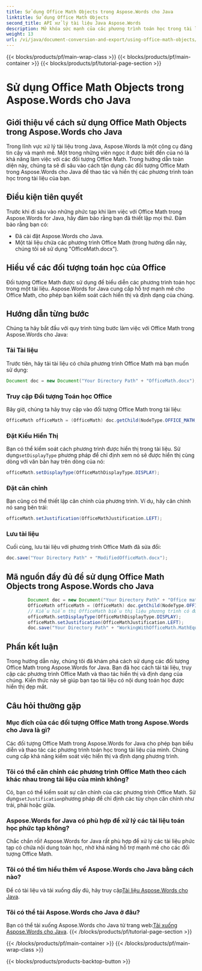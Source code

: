 ```yaml
---
title: Sử dụng Office Math Objects trong Aspose.Words cho Java
linktitle: Sử dụng Office Math Objects
second_title: API xử lý tài liệu Java Aspose.Words
description: Mở khóa sức mạnh của các phương trình toán học trong tài liệu với Aspose.Words cho Java. Học cách thao tác và hiển thị các đối tượng Office Math một cách dễ dàng.
weight: 13
url: /vi/java/document-conversion-and-export/using-office-math-objects/
---
```


{{< blocks/products/pf/main-wrap-class >}}
{{< blocks/products/pf/main-container >}}
{{< blocks/products/pf/tutorial-page-section >}}

# Sử dụng Office Math Objects trong Aspose.Words cho Java


## Giới thiệu về cách sử dụng Office Math Objects trong Aspose.Words cho Java

Trong lĩnh vực xử lý tài liệu trong Java, Aspose.Words là một công cụ đáng tin cậy và mạnh mẽ. Một trong những viên ngọc ít được biết đến của nó là khả năng làm việc với các đối tượng Office Math. Trong hướng dẫn toàn diện này, chúng ta sẽ đi sâu vào cách tận dụng các đối tượng Office Math trong Aspose.Words cho Java để thao tác và hiển thị các phương trình toán học trong tài liệu của bạn. 

## Điều kiện tiên quyết

Trước khi đi sâu vào những phức tạp khi làm việc với Office Math trong Aspose.Words for Java, hãy đảm bảo rằng bạn đã thiết lập mọi thứ. Đảm bảo rằng bạn có:

- Đã cài đặt Aspose.Words cho Java.
- Một tài liệu chứa các phương trình Office Math (trong hướng dẫn này, chúng tôi sẽ sử dụng "OfficeMath.docx").

## Hiểu về các đối tượng toán học của Office

Đối tượng Office Math được sử dụng để biểu diễn các phương trình toán học trong một tài liệu. Aspose.Words for Java cung cấp hỗ trợ mạnh mẽ cho Office Math, cho phép bạn kiểm soát cách hiển thị và định dạng của chúng. 

## Hướng dẫn từng bước

Chúng ta hãy bắt đầu với quy trình từng bước làm việc với Office Math trong Aspose.Words cho Java:

### Tải Tài liệu

Trước tiên, hãy tải tài liệu có chứa phương trình Office Math mà bạn muốn sử dụng:

```java
Document doc = new Document("Your Directory Path" + "OfficeMath.docx");
```

### Truy cập Đối tượng Toán học Office

Bây giờ, chúng ta hãy truy cập vào đối tượng Office Math trong tài liệu:

```java
OfficeMath officeMath = (OfficeMath) doc.getChild(NodeType.OFFICE_MATH, 0, true);
```

### Đặt Kiểu Hiển Thị

 Bạn có thể kiểm soát cách phương trình được hiển thị trong tài liệu. Sử dụng`setDisplayType` phương pháp để chỉ định xem nó sẽ được hiển thị cùng dòng với văn bản hay trên dòng của nó:

```java
officeMath.setDisplayType(OfficeMathDisplayType.DISPLAY);
```

### Đặt căn chỉnh

Bạn cũng có thể thiết lập căn chỉnh của phương trình. Ví dụ, hãy căn chỉnh nó sang bên trái:

```java
officeMath.setJustification(OfficeMathJustification.LEFT);
```

### Lưu tài liệu

Cuối cùng, lưu tài liệu với phương trình Office Math đã sửa đổi:

```java
doc.save("Your Directory Path" + "ModifiedOfficeMath.docx");
```

## Mã nguồn đầy đủ để sử dụng Office Math Objects trong Aspose.Words cho Java

```java
        Document doc = new Document("Your Directory Path" + "Office math.docx");
        OfficeMath officeMath = (OfficeMath) doc.getChild(NodeType.OFFICE_MATH, 0, true);
        // Kiểu hiển thị OfficeMath biểu thị liệu phương trình có được hiển thị cùng dòng với văn bản hay hiển thị trên dòng của nó hay không.
        officeMath.setDisplayType(OfficeMathDisplayType.DISPLAY);
        officeMath.setJustification(OfficeMathJustification.LEFT);
        doc.save("Your Directory Path" + "WorkingWithOfficeMath.MathEquations.docx");
```

## Phần kết luận

Trong hướng dẫn này, chúng tôi đã khám phá cách sử dụng các đối tượng Office Math trong Aspose.Words for Java. Bạn đã học cách tải tài liệu, truy cập các phương trình Office Math và thao tác hiển thị và định dạng của chúng. Kiến thức này sẽ giúp bạn tạo tài liệu có nội dung toán học được hiển thị đẹp mắt.

## Câu hỏi thường gặp

### Mục đích của các đối tượng Office Math trong Aspose.Words cho Java là gì?

Các đối tượng Office Math trong Aspose.Words for Java cho phép bạn biểu diễn và thao tác các phương trình toán học trong tài liệu của mình. Chúng cung cấp khả năng kiểm soát việc hiển thị và định dạng phương trình.

### Tôi có thể căn chỉnh các phương trình Office Math theo cách khác nhau trong tài liệu của mình không?

 Có, bạn có thể kiểm soát sự căn chỉnh của các phương trình Office Math. Sử dụng`setJustification`phương pháp để chỉ định các tùy chọn căn chỉnh như trái, phải hoặc giữa.

### Aspose.Words for Java có phù hợp để xử lý các tài liệu toán học phức tạp không?

Chắc chắn rồi! Aspose.Words for Java rất phù hợp để xử lý các tài liệu phức tạp có chứa nội dung toán học, nhờ khả năng hỗ trợ mạnh mẽ cho các đối tượng Office Math.

### Tôi có thể tìm hiểu thêm về Aspose.Words cho Java bằng cách nào?

 Để có tài liệu và tải xuống đầy đủ, hãy truy cập[Tài liệu Aspose.Words cho Java](https://reference.aspose.com/words/java/).

### Tôi có thể tải Aspose.Words cho Java ở đâu?

 Bạn có thể tải xuống Aspose.Words cho Java từ trang web:[Tải xuống Aspose.Words cho Java](https://releases.aspose.com/words/java/).
{{< /blocks/products/pf/tutorial-page-section >}}

{{< /blocks/products/pf/main-container >}}
{{< /blocks/products/pf/main-wrap-class >}}

{{< blocks/products/products-backtop-button >}}
